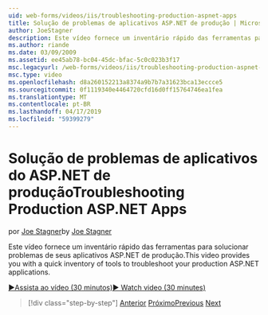 ```yaml
---
uid: web-forms/videos/iis/troubleshooting-production-aspnet-apps
title: Solução de problemas de aplicativos ASP.NET de produção | Microsoft Docs
author: JoeStagner
description: Este vídeo fornece um inventário rápido das ferramentas para solucionar problemas de seus aplicativos ASP.NET de produção.
ms.author: riande
ms.date: 03/09/2009
ms.assetid: ee45ab78-bc04-45dc-bfac-5c0c023b3f17
msc.legacyurl: /web-forms/videos/iis/troubleshooting-production-aspnet-apps
msc.type: video
ms.openlocfilehash: d8a260152213a8374a9b7b7a31623bca13eccce5
ms.sourcegitcommit: 0f1119340e4464720cfd16d0ff15764746ea1fea
ms.translationtype: MT
ms.contentlocale: pt-BR
ms.lasthandoff: 04/17/2019
ms.locfileid: "59399279"
---
```

# <a name="troubleshooting-production-aspnet-apps"></a><span data-ttu-id="b0327-103">Solução de problemas de aplicativos do ASP.NET de produção</span><span class="sxs-lookup"><span data-stu-id="b0327-103">Troubleshooting Production ASP.NET Apps</span></span>

<span data-ttu-id="b0327-104">por [Joe Stagner](https://github.com/JoeStagner)</span><span class="sxs-lookup"><span data-stu-id="b0327-104">by [Joe Stagner](https://github.com/JoeStagner)</span></span>

<span data-ttu-id="b0327-105">Este vídeo fornece um inventário rápido das ferramentas para solucionar problemas de seus aplicativos ASP.NET de produção.</span><span class="sxs-lookup"><span data-stu-id="b0327-105">This video provides you with a quick inventory of tools to troubleshoot your production ASP.NET applications.</span></span>

[<span data-ttu-id="b0327-106">&#9654;Assista ao vídeo (30 minutos)</span><span class="sxs-lookup"><span data-stu-id="b0327-106">&#9654; Watch video (30 minutes)</span></span>](https://channel9.msdn.com/Blogs/ASP-NET-Site-Videos/troubleshooting-production-aspnet-apps)

> [!div class="step-by-step"]
> <span data-ttu-id="b0327-107">[Anterior](feature-specific-delegated-management.md)
> [Próximo](creating-a-site-with-iis7-manager.md)</span><span class="sxs-lookup"><span data-stu-id="b0327-107">[Previous](feature-specific-delegated-management.md)
[Next](creating-a-site-with-iis7-manager.md)</span></span>
